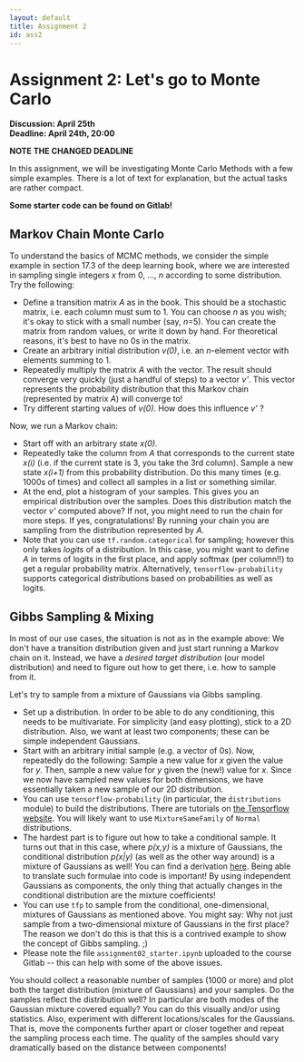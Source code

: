 ```yaml
---
layout: default
title: Assignment 2
id: ass2
---
```



# Assignment 2: Let's go to Monte Carlo
**Discussion: April 25th**  
**Deadline: April 24th, 20:00**

**NOTE THE CHANGED DEADLINE**

In this assignment, we will be investigating Monte Carlo Methods with a few
simple examples. There is a lot of text for explanation, but the actual tasks
are rather compact.

**Some starter code can be found on Gitlab!**


## Markov Chain Monte Carlo

To understand the basics of MCMC methods, we consider the simple example in 
section 17.3 of the deep learning book, where we are interested in sampling 
single integers _x_ from 0, ..., _n_ according to some distribution. Try the 
following:
- Define a transition matrix _A_ as in the book. This should be a stochastic matrix,
i.e. each column must sum to 1. You can choose _n_ as you wish; it's okay to stick
with a small number (say, _n_=5). You can create the matrix from random values,
or write it down by hand. For theoretical reasons, it's best to have no 0s in the matrix.
- Create an arbitrary initial distribution _v(0)_, i.e. an _n_-element vector with elements
summing to 1.
- Repeatedly multiply the matrix _A_ with the vector. The result should converge
very quickly (just a handful of steps) to a vector _v'_. This vector represents 
the probability distribution that this Markov chain (represented by matrix _A_) 
will converge to!
- Try different starting values of _v(0)_. How does this influence _v'_ ?

Now, we run a Markov chain:
- Start off with an arbitrary state _x(0)_.
- Repeatedly take the column from _A_ that corresponds to the current state _x(i)_
 (i.e. if the current state is 3, you take the 3rd column). Sample a new state
 _x(i+1)_ from this probability distribution. Do this many times (e.g. 1000s of times)
and collect all samples in a list or something similar.
- At the end, plot a histogram of your samples. This gives you an empirical
distribution over the samples. Does this distribution match the vector _v'_
computed above? If not, you might need to run the chain for more steps. If yes,
congratulations! By running your chain you are sampling from the distribution
represented by _A_.
- Note that you can use `tf.random.categorical` for sampling; however this only
takes _logits_ of a distribution. In this case, you might want to define _A_ in
terms of logits in the first place, and apply softmax (per column!!) to get
a regular probability matrix. Alternatively, `tensorflow-probability` supports
categorical distributions based on probabilities as well as logits.


## Gibbs Sampling & Mixing

In most of our use cases, the situation is not as in the example above: We don't
have a transition distribution given and just start running a Markov chain on it.
Instead, we have a _desired target distribution_ (our model distribution) and need to figure out how to
get there, i.e. how to sample from it.

Let's try to sample from a mixture of Gaussians via Gibbs sampling.
- Set up a distribution. In order to be able to do any conditioning, this needs
to be multivariate. For simplicity (and easy plotting), stick to a 2D distribution.
Also, we want at least two components; these can be simple independent Gaussians.
- Start with an arbitrary initial sample (e.g. a vector of 0s). Now, repeatedly
do the following: Sample a new value for _x_ given the value for _y_. Then, sample
a new value for _y_ given the (new!) value for _x_. Since we now have sampled new
values for both dimensions, we have essentially taken a new sample of our 2D
distribution.
- You can use `tensorflow-probability` (in particular, the `distributions` module)
to build the distributions. There are tutorials on 
[the Tensorflow website](https://www.tensorflow.org/probability/overview). You will
likely want to use `MixtureSameFamily` of `Normal` distributions.
- The hardest part is to figure out how to take a conditional sample. It turns
out that in this case, where _p(x,y)_ is a mixture of Gaussians, the conditional
distribution _p(x|y)_ (as well as the other way around) is a mixture of Gaussians
as well! You can find a derivation 
[here](https://stats.stackexchange.com/questions/348941/general-conditional-distributions-for-multivariate-gaussian-mixtures).
Being able to translate such formulae into code is important! By using independent
Gaussians as components, the only thing that actually changes in the conditional
distribution are the mixture coefficients!
- You can use `tfp` to sample from the conditional, one-dimensional, mixtures of
Gaussians as mentioned above. You might say: Why not just sample from a two-dimensional
  mixture of Gaussians in the first place? The reason we don't do this is that
  this is a contrived example to show the concept of Gibbs sampling. ;)
- Please note the file `assignment02_starter.ipynb` uploaded to the course Gitlab --
this can help with some of the above issues.

You should collect a reasonable number of samples (1000 or more) and plot both the
target distribution (mixture of Gaussians) and your samples. Do the samples
reflect the distribution well? In particular are both modes of the Gaussian mixture
covered equally? You can do this visually and/or using statistics. 
Also, experiment with different locations/scales for the Gaussians.
That is, move the components further apart or closer together and repeat the
sampling process each time. The quality of the samples should vary dramatically
based on the distance between components!
